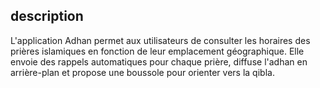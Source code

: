 

## description
L'application Adhan permet aux utilisateurs de consulter les horaires des prières islamiques en fonction de leur emplacement géographique. Elle envoie des rappels automatiques pour chaque prière, diffuse l'adhan en arrière-plan et propose une boussole pour orienter vers la qibla.
